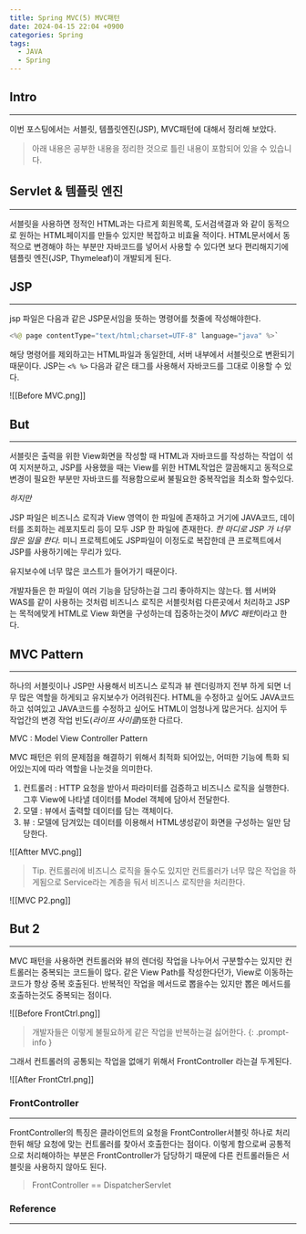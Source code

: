 ```yaml
---
title: Spring MVC(5) MVC패턴
date: 2024-04-15 22:04 +0900
categories: Spring
tags:
  - JAVA
  - Spring
---
```

## Intro
---
이번 포스팅에서는 서블릿, 템플릿엔진(JSP), MVC패턴에 대해서 정리해 보았다. 
>아래 내용은 공부한 내용을 정리한 것으로 틀린 내용이 포함되어 있을 수 있습니다.  

## Servlet & 템플릿 엔진
---
서블릿을 사용하면 정적인 HTML과는 다르게 회원목록, 도서검색결과 와 같이 동적으로 원하는 HTML페이지를 만들수 있지만 복잡하고 비효율 적이다. HTML문서에서 동적으로 변경해야 하는 부분만 자바코드를 넣어서 사용할 수 있다면 보다 편리해지기에 템플릿 엔진(JSP, Thymeleaf)이 개발되게 된다.

## JSP
---
jsp 파일은 다음과 같은 JSP문서임을 뜻하는 명령어를 첫줄에 작성해야한다.
```java
<%@ page contentType="text/html;charset=UTF-8" language="java" %>`
```

해당 명령어를 제외하고는 HTML파일과 동일한데, 서버 내부에서 서블릿으로 변환되기 때문이다.
JSP는 `<% %>` 다음과 같은 태그를 사용해서 자바코드를 그대로 이용할 수 있다.

![[Before MVC.png]]
## But
---
서블릿은 출력을 위한 View화면을 작성할 때 HTML과 자바코드를 작성하는 작업이 섞여 지저분하고, JSP를 사용했을 때는 View를 위한 HTML작업은 깔끔해지고 동적으로 변경이 필요한 부분만 자바코드를 적용함으로써 불필요한 중복작업을 최소화 할수있다. 

*하지만*

JSP 파일은 비즈니스 로직과 View 영역이 한 파일에 존재하고 거기에 JAVA코드, 데이터를 조회하는 레포지토리 등이 모두 JSP 한 파일에 존재한다. *한 마디로 JSP 가 너무 많은 일을 한다.*
미니 프로젝트에도 JSP파일이 이정도로 복잡한데 큰 프로젝트에서 JSP를 사용하기에는 무리가 있다.

유지보수에 너무 많은 코스트가 들어가기 때문이다.

개발자들은 한 파일이 여러 기능을 담당하는걸 그리 좋아하지는 않는다.
웹 서버와 WAS를 같이 사용하는 것처럼 비즈니스 로직은 서블릿처럼 다른곳에서 처리하고 JSP는 목적에맞게 HTML로 View 화면을 구성하는데 집중하는것이 *MVC 패턴*이라고 한다.

## MVC Pattern
---
하나의 서블릿이나 JSP만 사용해서 비즈니스 로직과 뷰 렌더링까지 전부 하게 되면 너무 많은 역할을 하게되고
유지보수가 어려워진다. HTML을 수정하고 싶어도 JAVA코드하고 섞여있고 JAVA코드를 수정하고 싶어도 
HTML이 엄청나게 많은거다. 심지어 두 작업간의 변경 작업 빈도(*라이프 사이클*)또한 다르다.

MVC : Model View Controller Pattern

MVC 패턴은 위의 문제점을 해결하기 위해서 최적화 되어있는, 어떠한 기능에 특화 되어있는지에 따라  역할을 나눈것을 의미한다.

1. 컨트롤러 : HTTP 요청을 받아서 파라미터를 검증하고 비즈니스 로직을 실행한다. 그후 View에 나타낼 데이터를 Model 객체에 담아서 전달한다.
2. 모델 : 뷰에서 출력할 데이터를 담는 객체이다.
3. 뷰 : 모델에 담겨있는 데이터를 이용해서 HTML생성같이 화면을 구성하는 일만 담당한다. 

![[Aftter MVC.png]]

>Tip. 컨트롤러에 비즈니스 로직을 둘수도 있지만 컨트롤러가 너무 많은 작업을 하게됨으로 Service라는 계층을 둬서 비즈니스 로직만을 처리한다.

![[MVC P2.png]]

## But 2
---
MVC 패턴을 사용하면 컨트롤러와 뷰의 렌더링 작업을 나누어서 구분할수는 있지만 컨트롤러는 중복되는 코드들이 많다. 같은 View Path를 작성한다던가, View로 이동하는 코드가 항상 중복 호출된다. 반복적인 작업을 메서드로 뽑을수는 있지만 뽑은 메서드를 호출하는것도 중복되는 점이다.

![[Before FrontCtrl.png]]

>개발자들은 이렇게 불필요하게 같은 작업을 반복하는걸 싫어한다.
>{: .prompt-info }

그래서 컨트롤러의 공통되는 작업을 없애기 위해서 FrontController 라는걸 두게된다.

![[After FrontCtrl.png]]

### FrontController
---
FrontController의 특징은 클라이언트의 요청을 FrontController서블릿 하나로 처리한뒤
해당 요청에 맞는 컨트롤러를 찾아서 호출한다는 점이다. 이렇게 함으로써 공통적으로 처리해야하는 부분은
FrontController가 담당하기 때문에 다른 컨트롤러들은 서블릿을 사용하지 않아도 된다.

>FrontController == DispatcherServlet
### Reference
---
